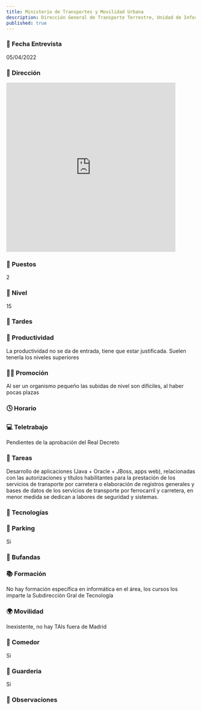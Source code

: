 ```yaml
---
title: Ministerio de Transportes y Movilidad Urbana
description: Dirección General de Transporte Terrestre, Unidad de Informática
published: true
---
```


### 📆 Fecha Entrevista
05/04/2022

### 🏢 Dirección

<iframe src="https://www.google.com/maps/embed?pb=!1m18!1m12!1m3!1d3036.303587966514!2d-3.694364584603163!3d40.446417179361674!2m3!1f0!2f0!3f0!3m2!1i1024!2i768!4f13.1!3m3!1m2!1s0xd4228e4d790a8d5%3A0x9bf4c791c08ca05c!2sNuevos%20Ministerios%2C%2028003%20Madrid!5e0!3m2!1ses!2ses!4v1649524522660!5m2!1ses!2ses" width="450" height="450" style="border:0;" allowfullscreen="" loading="lazy" referrerpolicy="no-referrer-when-downgrade"></iframe>

### 💼 Puestos
2
### 🔼 Nivel
15
### 🌆 Tardes

### 🚀 Productividad
La productividad no se da de entrada, tiene que estar justificada. Suelen tenerla los niveles superiores
### 🧗‍♀️ Promoción
Al ser un organismo pequeño las subidas de nivel son difíciles, al haber pocas plazas
### 🕓 Horario

### 💻 Teletrabajo
Pendientes de la aprobación del Real Decreto
### 📝 Tareas
Desarrollo  de aplicaciones (Java + Oracle + JBoss, apps web), relacionadas con las autorizaciones y títulos habilitantes para la prestación de los servicios de transporte por carretera o elaboración de registros generales y bases de datos de los servicios de transporte por ferrocarril y carretera, en menor medida se dedican a labores de seguridad y sistemas.
### 💾 Tecnologías

### 🚗 Parking
Si
### 🧣 Bufandas

### 📚 Formación
No hay formación específica en informática en el área, los cursos los imparte la Subdirección Gral de Tecnología

### 🌍 Movilidad
Inexistente, no hay TAIs fuera de Madrid
### 🥗 Comedor
Si
### 👶 Guarderia
Si
### 👀 Observaciones
